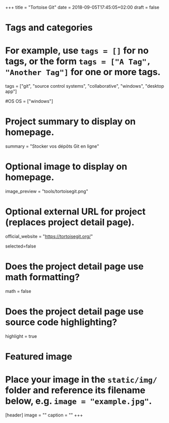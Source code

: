 +++
title = "Tortoise Git"
date = 2018-09-05T17:45:05+02:00
draft = false

# Tags and categories
# For example, use `tags = []` for no tags, or the form `tags = ["A Tag", "Another Tag"]` for one or more tags.
tags = ["git", "source control systems", "collaborative", "windows", "desktop app"]

#OS
OS = ["windows"]

# Project summary to display on homepage.
summary = "Stocker vos dépôts Git en ligne"

# Optional image to display on homepage.
image_preview = "tools/tortoisegit.png"

# Optional external URL for project (replaces project detail page).
official_website = "https://tortoisegit.org/"

selected=false

# Does the project detail page use math formatting?
math = false

# Does the project detail page use source code highlighting?
highlight = true


# Featured image
# Place your image in the `static/img/` folder and reference its filename below, e.g. `image = "example.jpg"`.
[header]
image = ""
caption = ""
+++
